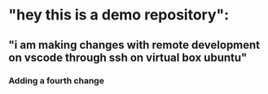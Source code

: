 # "hey this is a demo repository":
## "i am making changes with remote development on vscode through ssh on virtual box ubuntu" 

### Adding a fourth change
